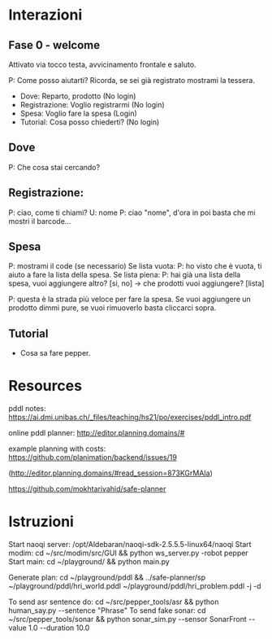 # Interazioni

## Fase 0 - welcome
Attivato via tocco testa, avvicinamento frontale e saluto.

P: Come posso aiutarti? Ricorda, se sei già registrato mostrami la tessera.
- Dove: Reparto, prodotto (No login)
- Registrazione: Voglio registrarmi (No login)
- Spesa: Voglio fare la spesa (Login)
- Tutorial: Cosa posso chiederti? (No login)


## Dove

P: Che cosa stai cercando?

## Registrazione:

P: ciao, come ti chiami?
U: nome
P: ciao "nome", d'ora in poi basta che mi mostri il barcode...

## Spesa
P: mostrami il code (se necessario)
Se lista vuota:
P: ho visto che è vuota, ti aiuto a fare la lista della spesa.
Se lista piena:
P: hai già una lista della spesa, vuoi aggiungere altro? [si, no] -> che prodotti vuoi aggiungere? [lista]

P: questa è la strada più veloce per fare la spesa. Se vuoi aggiungere un prodotto dimmi pure, se vuoi rimuoverlo basta cliccarci sopra. 


## Tutorial

- Cosa sa fare pepper.



# Resources
pddl notes: https://ai.dmi.unibas.ch/_files/teaching/hs21/po/exercises/pddl_intro.pdf

online pddl planner: http://editor.planning.domains/#

example planning with costs: https://github.com/planimation/backend/issues/19

(http://editor.planning.domains/#read_session=873KGrMAIa)

https://github.com/mokhtarivahid/safe-planner


# Istruzioni
Start naoqi server: /opt/Aldebaran/naoqi-sdk-2.5.5.5-linux64/naoqi
Start modim: cd ~/src/modim/src/GUI && python ws_server.py -robot pepper
Start main: cd ~/playground/ && python main.py 

Generate plan: cd ~/playground/pddl && ../safe-planner/sp ~/playground/pddl/hri_world.pddl ~/playground/pddl/hri_problem.pddl -j -d

To send asr sentence do: cd ~/src/pepper_tools/asr && python human_say.py --sentence "Phrase"
To send fake sonar: cd ~/src/pepper_tools/sonar && python sonar_sim.py --sensor SonarFront --value 1.0 --duration 10.0